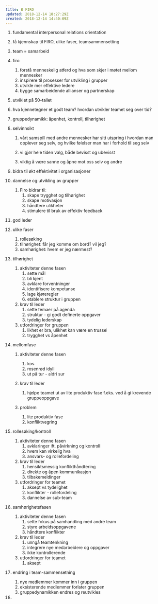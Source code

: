 ```yaml
---
title: B FIRO
updated: 2018-12-14 18:27:29Z
created: 2018-12-14 14:40:09Z
---
```


1. fundamental interpersonal relations orientation
2. få kjennskap til FIRO, ulike faser, teamsammensetting
3. team = samarbeid
4. firo
    1. forstå menneskelig atferd og hva som skjer i møtet mellom mennesker
    2. inspirere til prosesser for utvikling i grupper
    3. utvikle mer effektive ledere
    4. bygge samarbeidende allianser og partnerskap
5. utviklet på 50-tallet
6. hva kjennetegner et godt team? hvordan utvikler teamet seg over tid?
7. gruppedynamikk: åpenhet, kontroll, tilhørighet
8. selvinnsikt

    1. vårt samspill med andre mennesker har sitt utspring i hvordan man opplever seg selv, og hvilke følelser man har i forhold til seg selv

    2. vi gjør hele tiden valg, både bevisst og ubevisst
    3. viktig å være sanne og åpne mot oss selv og andre
9. bidra til økt effektivitet i organisasjoner
10. dannelse og utvikling av grupper
    1. Firo bidrar til:
        1. skape trygghet og tilhørighet
        2. skape motivasjon
        3. håndtere ulikheter
        4. stimulere til bruk av effektiv feedback
11. god leder
12. ulike faser
    1. rollesøking
    2. tilhørighet: får jeg komme om bord? vil jeg?
    3. samhørighet: hvem er jeg nærmest?
13. tilhørighet
    1. aktiviteter denne fasen
        1. sette mål
        2. bli kjent
        3. avklare forventninger
        4. identifisere kompetanse
        5. lage kjøreregler
        6. etablere struktur i gruppen
    2. krav til leder
        1. sette temaer på agenda
        2. struktur - gi godt definerte oppgaver
        3. tydelig lederskap
    3. utfordringer for gruppen
        1. likhet er bra, ulikhet kan være en trussel
        2. trygghet vs åpenhet
14. mellomfase
    1. aktiviteter denne fasen
        1. kos
        2. rosenrød idyll
        3. ut på tur - aldri sur
    2. krav til leder

        1. hjelpe teamet ut av lite produktiv fase f.eks. ved å gi krevende gruppeoppgave

    3. problem
        1. lite produktiv fase
        2. konfliktvegring
15. rollesøking/kontroll
    1. aktiviteter denne fasen
        1. avklaringer ift. påvirkning og kontroll
        2. hvem kan virkelig hva
        3. ansvars- og rollefordeling
    2. krav til leder
        1. hensiktsmessig konflikthåndtering
        2. direkte og åpen kommunikasjon
        3. tilbakemeldinger
    3. utfordringer for teamet
        1. aksept vs tydelighet
        2. konflikter - rollefordeling
        3. dannelse av sub-team
16. samhørighetsfasen
    1. aktiviteter denne fasen
        1. sette fokus på samhandling med andre team
        2. styre arbeidsoppgavene
        3. håndtere konflikter
    2. krav til leder
        1. unngå teamtenkning
        2. integrere nye medarbeidere og oppgaver
        3. ikke kontrollerende
    3. utfordringer for teamet
        1. aksept
17. endring i team-sammensetning
    1. nye medlemmer kommer inn i gruppen
    2. eksisterende medlemmer forlater gruppen
    3. gruppedynamikken endres og reutvikles
18.